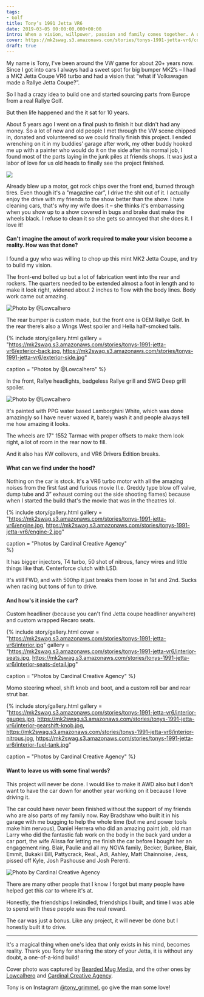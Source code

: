 ```yaml
---
tags:
- Golf
title: Tony’s 1991 Jetta VR6
date: 2019-03-05 00:00:00.000+00:00
intro: When a vision, willpower, passion and family comes together. A one-of-a-kind MK2.
cover: https://mk2swag.s3.amazonaws.com/stories/tonys-1991-jetta-vr6/cover.png
draft: true
---
```


My name is Tony, I've been around the VW game for about 20+ years now. Since I got into cars I always had a sweet spot for big bumper MK2’s – I had a MK2 Jetta Coupe VR6 turbo and had a vision that “what if Volkswagen made a Rallye Jetta Coupe?”.

So I had a crazy idea to build one and started sourcing parts from Europe from a real Rallye Golf.

But then life happened and the it sat for 10 years.

About 5 years ago I went on a final push to finish it but didn't had any money. So a lot of new and old people I met through the VW scene chipped in, donated and volunteered so we could finally finish this project. I ended wrenching on it in my buddies’ garage after work, my other buddy hooked me up with a painter who would do it on the side after his normal job, I found most of the parts laying in the junk piles at friends shops. It was just a labor of love for us old heads to finally see the project finished.

![](https://mk2swag.s3.amazonaws.com/stories/tonys-1991-jetta-vr6/exterior-front-2.jpg)

Already blew up a motor, got rock chips over the front end, burned through tires. Even though it's a "magazine car”, I drive the shit out of it. I actually enjoy the drive with my friends to the show better than the show. I hate cleaning cars, that's why my wife does it – she thinks it's embarrassing when you show up to a show covered in bugs and brake dust make the wheels black. I refuse to clean it so she gets so annoyed that she does it. I love it!


#### Can't imagine the amout of work required to make your vision become a reality. How was that done?
I found a guy who was willing to chop up this mint MK2 Jetta Coupe, and try to build my vision.

The front-end bolted up but a lot of fabrication went into the rear and rockers. The quarters needed to be extended almost a foot in length and to make it look right, widened about 2 inches to flow with the body lines. Body work came out amazing.

![Photo by @Lowcalhero](https://mk2swag.s3.amazonaws.com/stories/tonys-1991-jetta-vr6/exterior-front.jpg)

The rear bumper is custom made, but the front one is OEM Rallye Golf. In the rear there’s also a Wings West spoiler and Hella half-smoked tails.

{% include story/gallery.html
   gallery = "https://mk2swag.s3.amazonaws.com/stories/tonys-1991-jetta-vr6/exterior-back.jpg,
              https://mk2swag.s3.amazonaws.com/stories/tonys-1991-jetta-vr6/exterior-side.jpg"

   caption = "Photos by @Lowcalhero"
%}

In the front, Rallye headlights, badgeless Rallye grill and SWG Deep grill spoiler.

![Photo by @Lowcalhero](https://mk2swag.s3.amazonaws.com/stories/tonys-1991-jetta-vr6/exterior-frontend.jpg)

It's painted with PPG water based Lamborghini White, which was done amazingly so I have never waxed it, barely wash it and people always tell me how amazing it looks.

The wheels are 17" 1552 Tarmac with proper offsets to make them look right, a lot of room in the rear now to fill.

And it also has KW coilovers, and VR6 Drivers Edition breaks.


#### What can we find under the hood?
Nothing on the car is stock. It's a VR6 turbo motor with all the amazing noises from the first fast and furious movie (I.e. Greddy type blow off valve, dump tube and 3” exhaust coming out the side shooting flames) because when I started the build that's the movie that was in the theatres lol.

{% include story/gallery.html
  gallery = "https://mk2swag.s3.amazonaws.com/stories/tonys-1991-jetta-vr6/engine.jpg,
             https://mk2swag.s3.amazonaws.com/stories/tonys-1991-jetta-vr6/engine-2.jpg"

  caption = "Photos by Cardinal Creative Agency"   
%}

It has bigger injectors, T4 turbo, 50 shot of nitrous, fancy wires and little things like that. Centerforce clutch with LSD. 

It's still FWD, and with 500hp it just breaks them loose in 1st and 2nd. Sucks when racing but tons of fun to drive.



#### And how's it inside the car?
Custom headliner (because you can't find Jetta coupe headliner anywhere) and custom wrapped Recaro seats.

{% include story/gallery.html
  cover = "https://mk2swag.s3.amazonaws.com/stories/tonys-1991-jetta-vr6/interior.jpg"
  gallery = "https://mk2swag.s3.amazonaws.com/stories/tonys-1991-jetta-vr6/interior-seats.jpg,
             https://mk2swag.s3.amazonaws.com/stories/tonys-1991-jetta-vr6/interior-seats-detail.jpg"

  caption = "Photos by Cardinal Creative Agency"
%}

Momo steering wheel, shift knob and boot, and a custom roll bar and rear strut bar.

{% include story/gallery.html
   gallery = "https://mk2swag.s3.amazonaws.com/stories/tonys-1991-jetta-vr6/interior-gauges.jpg,
              https://mk2swag.s3.amazonaws.com/stories/tonys-1991-jetta-vr6/interior-gearshift-knob.jpg,
              https://mk2swag.s3.amazonaws.com/stories/tonys-1991-jetta-vr6/interior-nitrous.jpg,
              https://mk2swag.s3.amazonaws.com/stories/tonys-1991-jetta-vr6/interior-fuel-tank.jpg"

  caption = "Photos by Cardinal Creative Agency"
%}


#### Want to leave us with some final words?
This project will never be done. I would like to make it AWD also but I don't want to have the car down for another year working on it because I love driving it.

The car could have never been finished without the support of my friends who are also parts of my family now. Ray Bradshaw who built it in his garage with me bugging to help the whole time (but me and power tools make him nervous), Daniel Herrera who did an amazing paint job, old man Larry who did the fantastic fab work on the body in the back yard under a car port, the wife Alissa for letting me finish the car before I bought her an engagement ring. Blair, Paulie and all my NOVA family, Becker, Burkee, Blair, Emmit, Bukakii Bill, Pattycrack, Real., Adi, Ashley, Matt Chainnoise, Jess, pissed off Kyle, Josh Pashouse and Josh Perenti.

![Photo by Cardinal Creative Agency](https://mk2swag.s3.amazonaws.com/stories/tonys-1991-jetta-vr6/conclusion.jpg)

There are many other people that I know I forgot but many people have helped get this car to where it's at.

Honestly, the friendships I rekindled, friendships I built, and time I was able to spend with these people was the real reward. 

The car was just a bonus. Like any project, it will never be done but I honestly built it to drive.

----

It's a magical thing when one's idea that only exists in his mind, becomes reality. Thank you Tony for sharing the story of your Jetta, it is without any doubt, a one-of-a-kind build!

Cover photo was captured by [Bearded Mug Media](http://www.beardedmugmedia.com/), and the other ones by [Lowcalhero](https://www.instagram.com/p/B9PTLW_own5/) and [Cardinal Creative Agency](https://cardinalcreativeagency.com/).

Tony is on Instagram [@tony_grimmel](https://www.instagram.com/tony_grimmel/), go give the man some love!